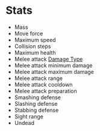 # Stats

* Mass
* Move force
* Maximum speed
* Collision steps
* Maximum health
* Melee attack [Damage Type](damageType.md)
* Melee attack minimum damage
* Melee attack maximum damage
* Melee attack range
* Melee attack cooldown
* Melee attack preparation
* Smashing defense
* Slashing defense
* Stabbing defense
* Sight range
* Undead
